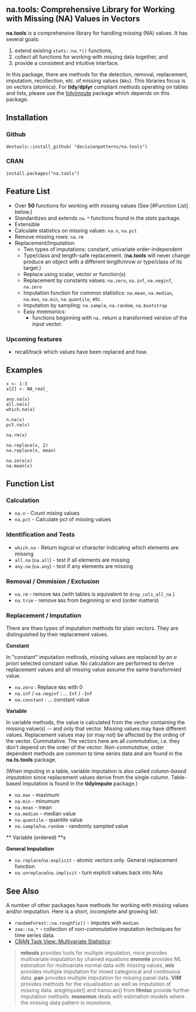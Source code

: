 
## na.tools: Comprehensive Library for Working with Missing (NA) Values in Vectors

<!--
[![License](https://img.shields.io/badge/license-GPL%20%28%3E=%202%29-brightgreen.svg?style=flat)](http://www.gnu.org/licenses/gpl-2.0.html)
[![CRAN](https://www.r-pkg.org/badges/version/na.tools)](https://cran.rstudio.com/web/packages/na.tools/index.html)
[![Downloads](http://cranlogs.r-pkg.org/badges/na.tools?color=brightgreen)](http://www.r-pkg.org/pkg/na.tools)
-->

**na.tools** is a comprehensive library for handling missing (NA) values.
It has several goals:

1. extend existing `stats::na.*()` functions, 
2. collect all functions for working with missing data together, and 
3. provide a consistent and intuitive interface. 

In this package, there are methods for the detection, removal, replacement, 
imputation, recollection, etc. of missing values (`NAs`). This libraries focus 
is on vectors (atomics). For **tidy**/**dplyr** compliant methods operating on
tables and lists, please use the 
[tidyimpute](https://github.com/decisionpatterns/tidyimpute) package which 
depends on this package.


## Installation

### Github 

    devtools::install_github( "decisionpatterns/na.tools")
    
### CRAN 

    install.packages("na.tools")


## Feature List
 
 * Over **50** functions for working with missing values (See [#Function List] below.) 
 * Standardizes and extends `na.*` functions found in the *stats* package.
 * Extensible
 * Calculate statistics on missing values: `na.n`, `na.pct`
 * Remove missing rows: `na.rm` 
 * Replacement/Imputation:
   * Two types of imputations: constant, univariate order-independent
   * Type/class and length-safe replacement. (**na.tools** will never change 
     produce an object with a different length/nrow or type/class of its target.)
   * Replace using scalar, vector or function(s)
   * Replacement by constants values: `na.zero`, `na.inf`, `na.neginf`, `na.zero`
   * Imputation function for common statistics: `na.mean`, `na.median`, `na.max`, `na.min`, `na.quantile`, etc.
   * Imputation by sampling: `na.sample`, `na.random`, `na.bootstrap`
   * Easy mnemonics: 
      * functions beginning with `na.` return a transformed version of the input vector.
  
  
### Upcoming features

 * recall/track which values have been replaced and how.
   
   
## Examples

    x <- 1:3
    x[2] <- NA_real_
     
    any.na(x)
    all.na(x)
    which.na(x)
     
    n.na(x)
    pct.na(x)
     
    na.rm(x)
      
    na.replace(x, 2) 
    na.replace(x, mean)
     
    na.zero(x)  
    na.mean(x)


## Function List 

### Calculation 

 * `na.n` - Count mising values 
 * `na.pct` - Calculate pct of missing values

### Identification and Tests

 * `which.na` - Return logical or character indicating which elements are missing 
 * `all.na` (`na.all`)  - test if all elements are missing
 * `any.na` (`na.any`)  - test if any elements are missing
   
### Removal / Ommision / Exclusion 

 * `na.rm` - remove `NA`s  (with tables is equivalent to `drop_cols_all_na` )
 * `na.trim` - remove `NA`s from beginning or end (order matters)
 
 
### Replacement / Imputation ###

There are thwo types of imputation methods for plain vectors. They are 
distinguished by their replacement values. 

**Constant**

In "constant" imputation methods, missing values are replaced by an 
*a priori* selected constant value. No calculation are performed to derive 
replacement values and all missing value assume the same transformied value.

 * `na.zero` : Replace `NA`s with  0
 * `na.inf` / `na.neginf` : ... `Inf` / `-Inf`
 * `na.constant` : ... constant value


**Variable**

In variable methods, the value is calculated from the vector
containing the missing value(s) -- and only that vector. 
Missing values may have different values. Replacement values may (or may not) 
be affected by the ording of the vector. Cummatative. The vectors here are 
all *commutative*, i.e. they don't depend on the order of the vector. 
*Non-commutative*, order dependent methods are common to time series data and are
found in the **na.ts.tools** package.

(When imputing in a table, variable imputation is also called 
*column-based imputation* since replacement values derive from the single 
column. Table-based imputation is found in the **tidyimpute** package.)

 * `na.max` - maximum  
 * `na.min` - minumum 
 * `na.mean` - mean 
 * `na.median` - median value
 * `na.quantile` - quantile value
 * `na.sample`/`na.random` - randomly sampled value

** Variable (ordered) **s
 
**General Imputation**

 * `na.replace`/`na.explicit` - atomic vectors only. General replacement function
 * `na.unreplace`/`na.implicit` - turn explicit values back into NAs


## See Also 

A number of other packages have methods for working with missing values and/or 
imputation. Here is a short, incomplete and growing list:

* `randomForest::na.roughfix()` - imputes with `median`
* `zoo::na.*` - collection of *non-commutative* imputation techniques for time series data.
* [CRAN Task View: Multivariate Statistics](https://cran.r-project.org/web/views/Multivariate.html):

> **mitools** provides tools for multiple imputation, mice provides multivariate imputation by chained equations **mvnmle** provides ML estimation for multivariate normal data with missing values, **mix** provides multiple imputation for mixed categorical and continuous data. **pan** provides multiple imputation for missing panel data. **VIM** provides methods for the visualisation as well as imputation of missing data. aregImpute() and transcan() from **Hmisc** provide further imputation methods. **monomvn** deals with estimation models where the missing data pattern is monotone.




